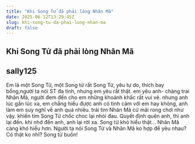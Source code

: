 ```yaml
---
title: "Khi Song Tử đã phải lòng Nhân Mã"
date: 2025-06-12T13:29:45Z
slug: khi-song-tu-da-phai-long-nhan-ma
draft: false
---
```


## Khi Song Tử đã phải lòng Nhân Mã

## sally125

Em là một Song Tử, một Song tử rất Song Tử, yêu tự do, thích bay bổng,người ta nói ST đa tình, nhưng em yêu rất thật. em yêu anh- chàng trai Nhân Mã, người đem đến cho em những khoảnh khắc rất vui vẻ. nhưng anh lúc gần lúc xa, em chẳng hiểu được anh có tình cảm với em hay không, anh làm em suy nghĩ về anh quá nhiều. trái tim Nhân Mã cứ mãi rong chơi như vậy. khiến tim Song Tử chốc choc lại nhói đau.​
Quyết định quên anh, thì anh lại đến. khi nhớ đến anh, anh lại rời xa.​
Song tử khó hiểu thật… Nhân Mã càng khó hiểu hơn.​
Người ta nói Song Tử và Nhân Mã ko hợp để yêu nhau?​
Có thật ko nhĩ?​
Song tử buồn!​​